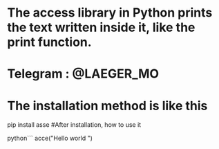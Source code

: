 # The access library in Python prints the text written inside it, like the print function.  

# Telegram  :  @LAEGER_MO
# The installation method is like this 
pip install asse
#After installation, how to use it 

python```
acce("Hello world ")
```